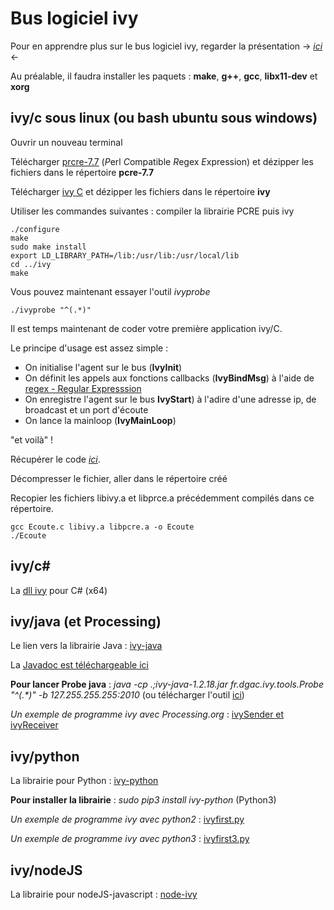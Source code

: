 # Bus logiciel ivy

Pour en apprendre plus sur le bus logiciel ivy, regarder la présentation -> [*ici*](https://github.com/truillet/upssitech/blob/master/SRI/3A/ID/Cours/C_ivy_2.4.pdf) <- 

Au préalable, il faudra installer les paquets : **make**, **g++**, **gcc**, **libx11-dev** et **xorg**

## ivy/c sous linux (ou bash ubuntu sous windows)
Ouvrir un nouveau terminal

Télécharger [prcre-7.7](https://github.com/truillet/ivy/blob/master/lib/pcre-7.7.zip) (*P*erl *C*ompatible *R*egex *E*xpression) et dézipper les fichiers dans le répertoire **pcre-7.7**

Télécharger [ivy C](https://github.com/truillet/ivy/blob/master/lib/ivy.zip) et dézipper les fichiers dans le répertoire **ivy**

Utiliser les commandes suivantes : compiler la librairie PCRE puis ivy
```cd prce-7.7
./configure
make
sudo make install
export LD_LIBRARY_PATH=/lib:/usr/lib:/usr/local/lib
cd ../ivy
make
```
Vous pouvez maintenant essayer l'outil *ivyprobe*

```
./ivyprobe "^(.*)"
```

Il est temps maintenant de coder votre première application ivy/C. 

Le principe d'usage est assez simple : 
* On initialise l'agent sur le bus (**IvyInit**)
* On définit les appels aux fonctions callbacks (**IvyBindMsg**) à l'aide de [regex - Regular Expresssion](https://regexr.com) 
* On enregistre l'agent sur le bus **IvyStart**) à l'adire d'une adresse ip, de broadcast et un port d'écoute
* On lance la mainloop (**IvyMainLoop**)

"et voilà" ! 

Récupérer le code [*ici*](https://github.com/truillet/ivy/blob/master/code/example_c.zip).

Décompresser le fichier, aller dans le répertoire créé

Recopier les fichiers libivy.a et libprce.a précédemment compilés dans ce répertoire.


````
gcc Ecoute.c libivy.a libpcre.a -o Ecoute
./Ecoute
````
## ivy/c#
La [dll ivy](https://github.com/truillet/ivy/blob/master/lib/Ivy.dll) pour C# (x64)

## ivy/java (et Processing)
Le lien vers la librairie Java : [ivy-java](https://github.com/truillet/upssitech/blob/master/SRI/3A/IHM/TP/ivy-java-1.2.18.jar)

La [Javadoc est téléchargeable ici](https://github.com/truillet/ivy/blob/master/lib/javadoc-ivy-1.2.18.zip)

**Pour lancer Probe java** : _java -cp .;ivy-java-1.2.18.jar fr.dgac.ivy.tools.Probe "^(.*)" -b 127.255.255.255:2010_ (ou télécharger l'outil [ici](https://github.com/truillet/upssitech/blob/master/SRI/3A/IHM/TP/Code/Probe.zip)) 

*Un exemple de programme ivy avec Processing.org* : [ivySender et ivyReceiver](https://github.com/truillet/ivy/blob/master/code/ivyP5.zip) 

## ivy/python
La librairie pour Python : [ivy-python](https://pypi.org/project/ivy-python)

**Pour installer la librairie** : _sudo pip3 install ivy-python_ (Python3)

*Un exemple de programme ivy avec python2* : [ivyfirst.py](https://github.com/truillet/upssitech/blob/master/SRI/3A/ID/TP/Code/ivyfirst.py)

*Un exemple de programme ivy avec python3* : [ivyfirst3.py](https://github.com/truillet/ivy/blob/master/code/ivyfirst3.py)

## ivy/nodeJS
La librairie pour nodeJS-javascript : [node-ivy](https://github.com/nilpotence/node-ivy)
